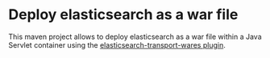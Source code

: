 **Deploy elasticsearch as a war file**
====================

This maven project allows to deploy elasticsearch as a war file within a Java Servlet container using the [elasticsearch-transport-wares plugin](https://github.com/elasticsearch/elasticsearch-transport-wares).
